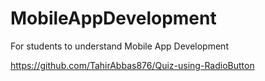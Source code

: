 # MobileAppDevelopment
 For students to understand Mobile App Development


https://github.com/TahirAbbas876/Quiz-using-RadioButton